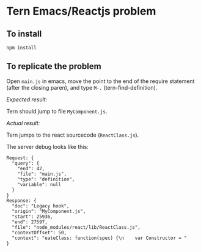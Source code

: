 # Tern Emacs/Reactjs problem

## To install
```
npm install
```

## To replicate the problem
Open `main.js` in emacs, move the point to the end of the require statement (after the closing paren), and type `M-.` (tern-find-definition).

*Expected result:*

Tern should jump to file `MyComponent.js`.

*Actual result:*

Tern jumps to the react sourcecode (`ReactClass.js`).

The server debug looks like this:

```
Request: {
  "query": {
    "end": 42,
    "file": "main.js",
    "type": "definition",
    "variable": null
  }
}
Response: {
  "doc": "Legacy hook",
  "origin": "MyComponent.js",
  "start": 25936,
  "end": 27597,
  "file": "node_modules/react/lib/ReactClass.js",
  "contextOffset": 50,
  "context": "eateClass: function(spec) {\n    var Constructor = "
}
```
